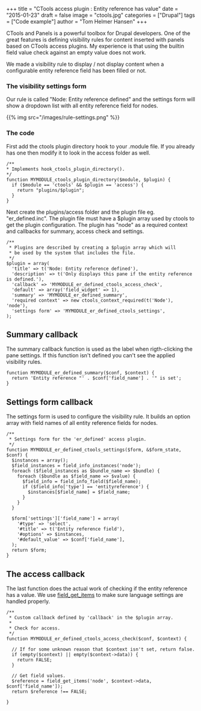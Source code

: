 +++
title = "CTools access plugin : Entity reference has value"
date = "2015-01-23"
draft = false
image = "ctools.jpg"
categories = ["Drupal"]
tags = ["Code example"]
author = "Tom Helmer Hansen"
+++

CTools and Panels is a powerful toolbox for Drupal developers. One of the great features is defining visibility rules for content inserted with panels based on CTools access plugins. My experience is that using the builtin field value check against an empty value does not work.

We made a visibility rule to display / not display content when a configurable entity reference field has been filled or not.

### The visibility settings form
Our rule is called "Node: Entity reference defined" and the settings form will show a dropdown list with all entity reference field for nodes.

{{% img src="/images/rule-settings.png" %}}

### The code
First add the ctools plugin directory hook to your .module file. If you already has one then modify it to look in the access folder as well.

    /**
    * Implements hook_ctools_plugin_directory().
    */
    function MYMODULE_ctools_plugin_directory($module, $plugin) {
      if ($module == 'ctools' && $plugin == 'access') {
        return "plugins/$plugin";
      }
    }

Next create the plugins/access folder and the plugin file eg. "er_defined.inc". The plugin file must have a $plugin array used by ctools to get the plugin configuration. The plugin has "node" as a required context and callbacks for summary, access check and settings.

    /**
     * Plugins are described by creating a $plugin array which will
     * be used by the system that includes the file.
     */
    $plugin = array(
      'title' => t('Node: Entity reference defined'),
      'description' => t('Only displays this pane if the entity reference is defined.'),
      'callback' => 'MYMODULE_er_defined_ctools_access_check',
      'default' => array('field_widget' => 1),
      'summary' => 'MYMODULE_er_defined_summary',
      'required context' => new ctools_context_required(t('Node'), 'node'),
      'settings form' => 'MYMODULE_er_defined_ctools_settings',
    );

## Summary callback
The summary callback function is used as the label when rigth-clicking the pane settings. If this function isn't defined you can't see the applied visibility rules.

    function MYMODULE_er_defined_summary($conf, $context) {
      return 'Entity reference "' . $conf['field_name'] . '" is set';
    }

## Settings form callback
The settings form is used to configure the visibility rule. It builds an option array with field names of all entity reference fields for nodes.

    /**
     * Settings form for the 'er_defined' access plugin.
     */
    function MYMODULE_er_defined_ctools_settings($form, &$form_state, $conf) {
      $instances = array();
      $field_instances = field_info_instances('node');
      foreach ($field_instances as $bundle_name => $bundle) {
        foreach ($bundle as $field_name => $value) {
          $field_info = field_info_field($field_name);
          if ($field_info['type'] == 'entityreference') {
            $instances[$field_name] = $field_name;
          }
        }
      }

      $form['settings']['field_name'] = array(
        '#type' => 'select',
        '#title' => t('Entity reference field'),
        '#options' => $instances,
        '#default_value' => $conf['field_name'],
      );
      return $form;
    }

## The access callback
The last function does the actual work of checking if the entity reference has a value. We use [field_get_items](https://api.drupal.org/api/drupal/modules%21field%21field.module/function/field_get_items/7) to make sure language settings are handled properly.

    /**
     * Custom callback defined by 'callback' in the $plugin array.
     *
     * Check for access.
     */
    function MYMODULE_er_defined_ctools_access_check($conf, $context) {

      // If for some unknown reason that $context isn't set, return false.
      if (empty($context) || empty($context->data)) {
        return FALSE;
      }

      // Get field values.
      $reference = field_get_items('node', $context->data, $conf['field_name']);
      return $reference !== FALSE;

    }



